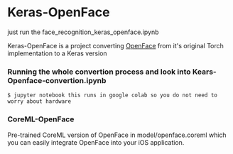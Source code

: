 # Keras-OpenFace
just run the face_recognition_keras_openface.ipynb

Keras-OpenFace is a project converting [OpenFace](https://github.com/cmusatyalab/openface) from it's original Torch implementation to a Keras version 

### Running the whole convertion process and look into Kears-Openface-convertion.ipynb
```
$ jupyter notebook this runs in google colab so you do not need to worry about hardware
```

### CoreML-OpenFace
Pre-trained CoreML version of OpenFace in model/openface.coreml which you can easily integrate OpenFace into your iOS application.

